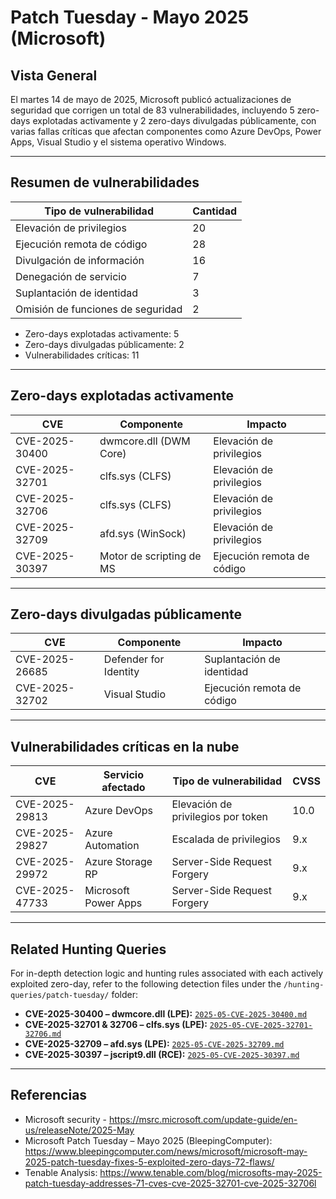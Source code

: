 # Patch Tuesday - Mayo 2025 (Microsoft)

## Vista General

El martes 14 de mayo de 2025, Microsoft publicó actualizaciones de seguridad que corrigen un total de 83 vulnerabilidades, incluyendo 5 zero-days explotadas activamente y 2 zero-days divulgadas públicamente, con varias fallas críticas que afectan componentes como Azure DevOps, Power Apps, Visual Studio y el sistema operativo Windows.

---

## Resumen de vulnerabilidades

| Tipo de vulnerabilidad               | Cantidad |
|-------------------------------------|----------|
| Elevación de privilegios            | 20       |
| Ejecución remota de código          | 28       |
| Divulgación de información          | 16       |
| Denegación de servicio              | 7        |
| Suplantación de identidad           | 3        |
| Omisión de funciones de seguridad   | 2        |

- Zero-days explotadas activamente: 5
- Zero-days divulgadas públicamente: 2
- Vulnerabilidades críticas: 11

---

## Zero-days explotadas activamente

| CVE             | Componente                 | Impacto                   |
|-----------------|----------------------------|----------------------------|
| CVE-2025-30400  | dwmcore.dll (DWM Core)     | Elevación de privilegios   |
| CVE-2025-32701  | clfs.sys (CLFS)            | Elevación de privilegios   |
| CVE-2025-32706  | clfs.sys (CLFS)            | Elevación de privilegios   |
| CVE-2025-32709  | afd.sys (WinSock)          | Elevación de privilegios   |
| CVE-2025-30397  | Motor de scripting de MS   | Ejecución remota de código |

---

## Zero-days divulgadas públicamente

| CVE             | Componente                 | Impacto                   |
|-----------------|----------------------------|----------------------------|
| CVE-2025-26685  | Defender for Identity      | Suplantación de identidad |
| CVE-2025-32702  | Visual Studio              | Ejecución remota de código |

---

## Vulnerabilidades críticas en la nube

| CVE             | Servicio afectado          | Tipo de vulnerabilidad          | CVSS |
|-----------------|----------------------------|----------------------------------|------|
| CVE-2025-29813  | Azure DevOps               | Elevación de privilegios por token | 10.0 |
| CVE-2025-29827  | Azure Automation           | Escalada de privilegios         | 9.x  |
| CVE-2025-29972  | Azure Storage RP           | Server-Side Request Forgery     | 9.x  |
| CVE-2025-47733  | Microsoft Power Apps       | Server-Side Request Forgery     | 9.x  |

---
## Related Hunting Queries

For in-depth detection logic and hunting rules associated with each actively exploited zero-day, refer to the following detection files under the `/hunting-queries/patch-tuesday/` folder:
- **CVE-2025-30400 – dwmcore.dll (LPE):** [`2025-05-CVE-2025-30400.md`](../hunting-queries/patch-tuesday-may-2025.md/2025-05-CVE-2025-30400.md)
- **CVE-2025-32701 & 32706 – clfs.sys (LPE):** [`2025-05-CVE-2025-32701-32706.md`](../hunting-queries/patch-tuesday-may-2025.md/2025-05-CVE-2025-32701-32706.md)
- **CVE-2025-32709 – afd.sys (LPE):** [`2025-05-CVE-2025-32709.md`](../hunting-queries/patch-tuesday-may-2025.md/2025-05-CVE-2025-32709.md)
- **CVE-2025-30397 – jscript9.dll (RCE):** [`2025-05-CVE-2025-30397.md`](../hunting-queries/patch-tuesday-may-2025.md/2025-05-CVE-2025-30397.md)

---

## Referencias

- Microsoft security - https://msrc.microsoft.com/update-guide/en-us/releaseNote/2025-May
- Microsoft Patch Tuesday – Mayo 2025 (BleepingComputer): https://www.bleepingcomputer.com/news/microsoft/microsoft-may-2025-patch-tuesday-fixes-5-exploited-zero-days-72-flaws/
- Tenable Analysis: https://www.tenable.com/blog/microsofts-may-2025-patch-tuesday-addresses-71-cves-cve-2025-32701-cve-2025-32706l
